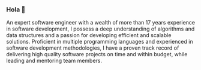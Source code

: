 ### Hola 👋
An expert software engineer with a wealth of more than 17 years experience in software development, I possess a deep understanding of algorithms and data structures and a passion for developing efficient and scalable solutions. Proficient in multiple programming languages and experienced in software development methodologies, I have a proven track record of delivering high quality software projects on time and within budget, while leading and mentoring team members.

<!--
**farzadniknam/farzadniknam** is a ✨ _special_ ✨ repository because its `README.md` (this file) appears on your GitHub profile.

Here are some ideas to get you started:

- 🔭 I’m currently working on ...
- 🌱 I’m currently learning ...
- 👯 I’m looking to collaborate on ...
- 🤔 I’m looking for help with ...
- 💬 Ask me about ...
- 📫 How to reach me: ...
- 😄 Pronouns: ...
- ⚡ Fun fact: ...
-->
